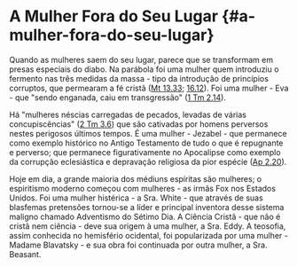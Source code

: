 # A Mulher Fora do Seu Lugar {#a-mulher-fora-do-seu-lugar}

Quando as mulheres saem do seu lugar, parece que se transformam em presas especiais do diabo. Na parábola foi uma mulher quem introduziu o fermento nas três medidas da massa - tipo da introdução de princípios corruptos, que permearam a fé cristã ([Mt 13.33](http://bibliaonline.com.br/acf/mt/13/33); [16.12](http://bibliaonline.com.br/acf/mt/16/12)). Foi uma mulher - Eva - que &quot;sendo enganada, caiu em transgressão&quot; ([1 Tm 2.14](http://bibliaonline.com.br/acf/1tm/2/14)).

Há &quot;mulheres néscias carregadas de pecados, levadas de várias concupiscências&quot; ([2 Tm 3.6](http://bibliaonline.com.br/acf/2tm/3/6)) que são cativadas por homens perversos nestes perigosos últimos tempos. É uma mulher - Jezabel - que permanece como exemplo histórico no Antigo Testamento de tudo o que é repugnante e perverso; que permanece figurativamente no Apocalipse como exemplo da corrupção eclesiástica e depravação religiosa da pior espécie ([Ap 2.20](http://bibliaonline.com.br/acf/ap/2/20)).

Hoje em dia, a grande maioria dos médiuns espíritas são mulheres; o espiritismo moderno começou com mulheres - as irmãs Fox nos Estados Unidos. Foi uma mulher histérica - a Sra. White - que através de suas blasfemas pretensões tornou-se a líder e principal inventora desse sistema maligno chamado Adventismo do Sétimo Dia. A Ciência Cristã - que não é cristã nem ciência - deve sua origem à uma mulher, a Sra. Eddy. A teosofia, assim conhecida no hemisfério ocidental, foi popularizada por uma mulher - Madame Blavatsky - e sua obra foi continuada por outra mulher, a Sra. Beasant.